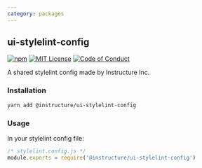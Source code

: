 ```yaml
---
category: packages
---
```


## ui-stylelint-config

[![npm][npm]][npm-url]
[![MIT License][license-badge]][license]
[![Code of Conduct][coc-badge]][coc]

A shared stylelint config made by Instructure Inc.

### Installation

```sh
yarn add @instructure/ui-stylelint-config
```

### Usage

In your stylelint config file:

```js
/* stylelint.config.js */
module.exports = require('@instructure/ui-stylelint-config')
```

[npm]: https://img.shields.io/npm/v/@instructure/ui-stylelint-config.svg
[npm-url]: https://npmjs.com/package/@instructure/ui-stylelint-config
[license-badge]: https://img.shields.io/npm/l/instructure-ui.svg?style=flat-square
[license]: https://github.com/instructure/instructure-ui/blob/master/LICENSE
[coc-badge]: https://img.shields.io/badge/code%20of-conduct-ff69b4.svg?style=flat-square
[coc]: https://github.com/instructure/instructure-ui/blob/master/CODE_OF_CONDUCT.md
